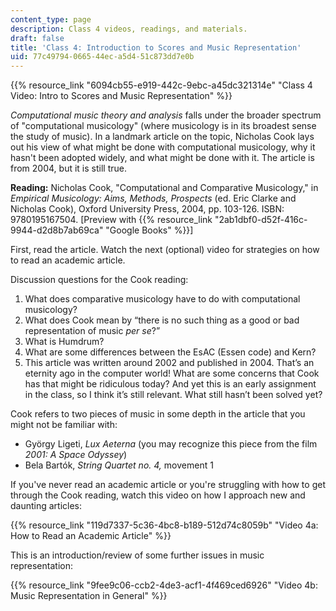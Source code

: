 ```yaml
---
content_type: page
description: Class 4 videos, readings, and materials.
draft: false
title: 'Class 4: Introduction to Scores and Music Representation'
uid: 77c49794-0665-44ec-a5d4-51c873dd7e0b
---
```

{{% resource_link "6094cb55-e919-442c-9ebc-a45dc321314e" "Class 4 Video: Intro to Scores and Music Representation" %}}

*Computational music theory and analysis* falls under the broader spectrum of "computational musicology" (where musicology is in its broadest sense the study of music). In a landmark article on the topic, Nicholas Cook lays out his view of what might be done with computational musicology, why it hasn't been adopted widely, and what might be done with it. The article is from 2004, but it is still true.

**Reading:** Nicholas Cook, "Computational and Comparative Musicology," in *Empirical Musicology: Aims, Methods, Prospects* (ed. Eric Clarke and Nicholas Cook), Oxford University Press, 2004, pp. 103-126. ISBN: 9780195167504. \[Preview with {{% resource_link "2ab1dbf0-d52f-416c-9944-d2d8b7ab69ca" "Google Books" %}}\]

First, read the article. Watch the next (optional) video for strategies on how to read an academic article.

Discussion questions for the Cook reading:

1. What does comparative musicology have to do with computational musicology?
2. What does Cook mean by “there is no such thing as a good or bad representation of music *per se*?”
3. What is Humdrum?
4. What are some differences between the EsAC (Essen code) and Kern?
5. This article was written around 2002 and published in 2004. That’s an eternity ago in the computer world! What are some concerns that Cook has that might be ridiculous today? And yet this is an early assignment in the class, so I think it’s still relevant. What still hasn’t been solved yet?

Cook refers to two pieces of music in some depth in the article that you might not be familiar with:

- György Ligeti, *Lux Aeterna* (you may recognize this piece from the film *2001: A Space Odyssey*)
- Bela Bartók, *String Quartet no. 4,* movement 1

If you've never read an academic article or you're struggling with how to get through the Cook reading, watch this video on how I approach new and daunting articles:

{{% resource_link "119d7337-5c36-4bc8-b189-512d74c8059b" "Video 4a: How to Read an Academic Article" %}}

This is an introduction/review of some further issues in music representation:

{{% resource_link "9fee9c06-ccb2-4de3-acf1-4f469ced6926" "Video 4b: Music Representation in General" %}}